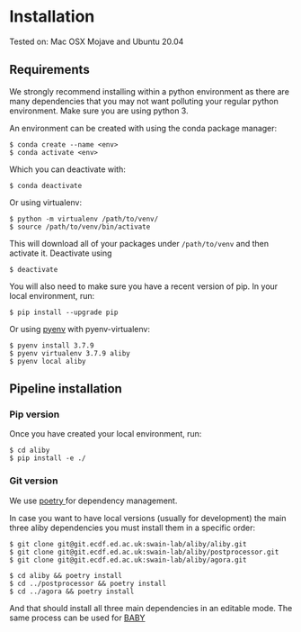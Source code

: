 # Installation

Tested on: Mac OSX Mojave and Ubuntu 20.04

## Requirements
We strongly recommend installing within a python environment as there are many dependencies that you may not want polluting your regular python environment.
Make sure you are using python 3.

An environment can be created with using the conda package manager:

    $ conda create --name <env>
    $ conda activate <env>

Which you can deactivate with:

    $ conda deactivate

Or using virtualenv:

    $ python -m virtualenv /path/to/venv/
    $ source /path/to/venv/bin/activate

This will download all of your packages under `/path/to/venv` and then activate it.
Deactivate using

    $ deactivate

You will also need to make sure you have a recent version of pip.
In your local environment, run:

    $ pip install --upgrade pip

Or using [pyenv](https://github.com/pyenv/pyenv) with pyenv-virtualenv:

    $ pyenv install 3.7.9
    $ pyenv virtualenv 3.7.9 aliby
    $ pyenv local aliby


## Pipeline installation

### Pip version
Once you have created your local environment, run:

    $ cd aliby
    $ pip install -e ./


### Git version

We use [ poetry ](https://python-poetry.org/docs/#installation) for dependency management.


In case you want to have local versions (usually for development) the main three aliby dependencies you must install them in a specific order:

    $ git clone git@git.ecdf.ed.ac.uk:swain-lab/aliby/aliby.git
    $ git clone git@git.ecdf.ed.ac.uk:swain-lab/aliby/postprocessor.git
    $ git clone git@git.ecdf.ed.ac.uk:swain-lab/aliby/agora.git

    $ cd aliby && poetry install
    $ cd ../postprocessor && poetry install
    $ cd ../agora && poetry install

And that should install all three main dependencies in an editable mode. The same process can be used for [BABY](https://git.ecdf.ed.ac.uk/swain-lab/aliby/baby)
